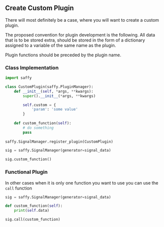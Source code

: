 ## Create Custom Plugin

There will most definitely be a case, where you will want to create a custom plugin.

The proposed convention for plugin development is the following.
All data that is to be stored extra, should be stored in the form of a dictionary assigned to a variable of the same name
as the plugin.

Plugin functions should be preceded by the plugin name. 

### Class Implementation 

```python
import saffy

class CustomPlugin(saffy.PluginManager):
    def __init__(self, *args, **kwargs):
        super().__init__(*args, **kwargs)

        self.custom = {
            'param': 'some value'
        }
        
    def custom_function(self):
        # do something
        pass
        
saffy.SignalManager.register_plugin(CustomPlugin)

sig = saffy.SignalManager(generator=signal_data)

sig.custom_function()
```

### Functional Plugin

In other cases when it is only one function you want to use you can use the `call` function

```python
sig = saffy.SignalManager(generator=signal_data)

def custom_function(self):
    print(self.data)

sig.call(custom_function)
```
